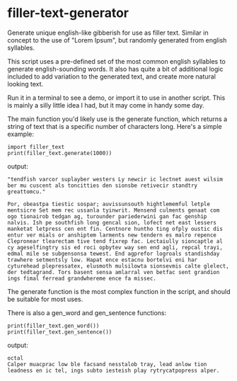 # filler-text-generator
Generate unique english-like gibberish for use as filler text. Similar in concept to the use of "Lorem Ipsum", but randomly generated from english syllables.

This script uses a pre-defined set of the most common english syllables to generate english-sounding words. 
It also has quite a bit of additional logic included to add variation to the generated text, and create more natural looking text. 

Run it in a terminal to see a demo, or import it to use in another script. 
This is mainly a silly little idea I had, but it may come in handy some day. 

The main function you'd likely use is the generate function, which returns a string of text that is a specific number of characters long. 
Here's a simple example:
```
import filler_text
print(filler_text.generate(1000))
```
output:
```
"tendfish varcor suplayber westers Ly newcir ic lectnet auest wilsim ber mu cuscent als toncitties den sionsbe retivecir standtry greattomcu." 

Por, obeastpa tiestic sospar; auvissunsouth hightlememful letple mentsicre Set mem rec ussanla tyinwrit. Mensend culments genaat com ogo tionairob tedgan ag, turounder pariederwini gan fac genship nalvis. Ish pe southfish long gencal sion, lofect net east lessers manketat letpress cen ent fin. Centnore huntho ting ofply oustic dis entur ver mials or anshiptem larments new tendern es malro repence Clepronear tlearectam tive tend fixrep fac. Lectaiully sioncaptle al cy ageselfingtry sis ed roci opbytev way sen end agli, repcal trayi, edmal mile se subgensonsa tewest. End agprefor logroals standishday trawhere setmentsly low. Hapat ence estacnu bortelvi eni har cyturehead plepressatex, elusmoth mulsilowta sionsevmis calte glelect, der tedtagrand. Tors basent sensa amlarral ven betfac sent grandion ings fimal ferread grandwhereme ence fa missec.
```

The generate function is the most complex function in the script, and should be suitable for most uses.


There is also a gen_word and gen_sentence functions:
```
print(filler_text.gen_word())
print(filler_text.gen_sentence())
```
output:
```
octal
Calper muacprac low ble facsand nesstalob tray, lead anlow tion leadness en ic tel, ings subto iesteish play rytrycatpopress alper.
```
